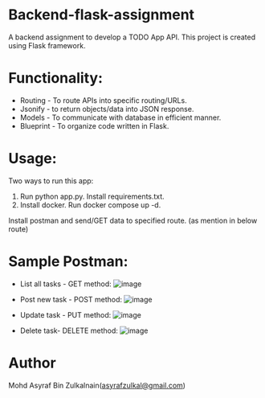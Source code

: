 
# Backend-flask-assignment
A backend assignment to develop a TODO App API.
This project is created using Flask framework.

# Functionality:
* Routing - To route APIs into specific routing/URLs.
* Jsonify - to return objects/data into JSON response.
* Models - To communicate with database in efficient manner.
* Blueprint - To organize code written in Flask.  


# Usage:
Two ways to run this app:
1. Run python app.py. Install requirements.txt.
2. Install docker. Run docker compose up -d.

Install postman and send/GET data to specified route. (as mention in below route)

# Sample Postman:
* List all tasks - GET method:
![image](https://user-images.githubusercontent.com/53460015/185173981-201f3d4a-5d98-4fca-a4d1-62e5efed86f0.png)



* Post new task - POST method:
![image](https://user-images.githubusercontent.com/53460015/185174185-54ebf1a9-374b-4cb9-9bee-f75d2dba9c1f.png)



* Update task - PUT method:
![image](https://user-images.githubusercontent.com/53460015/185176230-56dafa04-4d8c-487e-9c35-208b58ef0abc.png)



* Delete task- DELETE method:
![image](https://user-images.githubusercontent.com/53460015/185175550-49575649-557c-4d96-ad13-a020157351d8.png)



# Author
Mohd Asyraf Bin Zulkalnain(asyrafzulkal@gmail.com)
